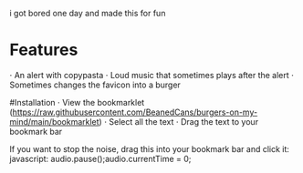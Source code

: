 i got bored one day and made this for fun
# Features
⋅ An alert with copypasta
⋅ Loud music that sometimes plays after the alert
⋅ Sometimes changes the favicon into a burger

#Installation
⋅ View the bookmarklet (https://raw.githubusercontent.com/BeanedCans/burgers-on-my-mind/main/bookmarklet)
⋅ Select all the text
⋅ Drag the text to your bookmark bar

If you want to stop the noise, drag this into your bookmark bar and click it:
javascript: audio.pause();audio.currentTime = 0;
